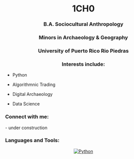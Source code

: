 <h1 align="center">1CH0</h1>
<h3 align="center">B.A. Sociocultural Anthropology</h3> 
<h3 align="center">Minors in Archaeology & Geography</h3>
<h3 align="center">University of Puerto Rico Rio Piedras</h3>
<h3 align="center">Interests include:</h3>

- Python
 
- Algorithmnic Trading

- Digital Archaeology 

- Data Science

<h3 align="left">Connect with me:</h3>
- under construction
<p align="left">
  
<h3 align="left">Languages and Tools:</h3>
<p align="center">
<a href="https://github.com/search?q=user%3ADenverCoder1+language%3Apython"><img alt="Python" src="https://img.shields.io/badge/Python-14354C.svg?logo=python&logoColor=white"></a>

</p>
